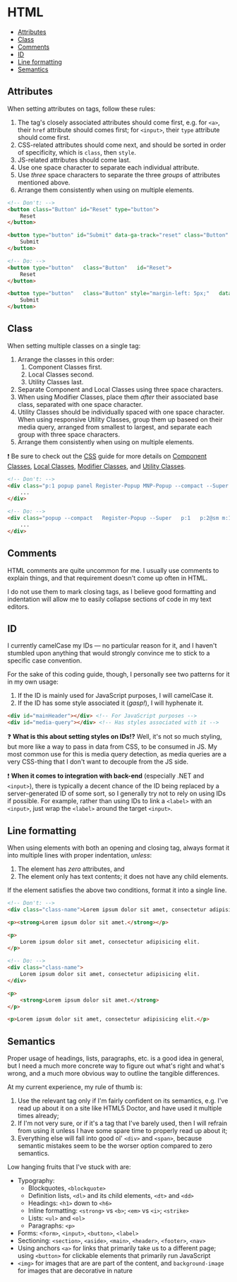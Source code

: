 # HTML





- [Attributes](#attributes)
- [Class](#class)
- [Comments](#comments)
- [ID](#id)
- [Line formatting](#line-formatting)
- [Semantics](#semantics)





## Attributes

When setting attributes on tags, follow these rules:

1. The tag's closely associated attributes should come first, e.g. for `<a>`, their `href` attribute should comes first; for `<input>`, their `type` attribute should come first.
2. CSS-related attributes should come next, and should be sorted in order of specificity, which is `class`, then `style`.
3. JS-related attributes should come last.
4. Use one space character to separate each individual attribute.
5. Use *three* space characters to separate the three *groups* of attributes mentioned above.
6. Arrange them consistently when using on multiple elements.

```html
<!-- Don't: -->
<button class="Button" id="Reset" type="button">
    Reset
</button>

<button type="button" id="Submit" data-ga-track="reset" class="Button" style="margin-left: 5px;">
    Submit
</button>

<!-- Do: -->
<button type="button"   class="Button"   id="Reset">
    Reset
</button>

<button type="button"   class="Button" style="margin-left: 5px;"   data-ga-track="reset" id="Submit">
    Submit
</button>
```





## Class

When setting multiple classes on a single tag:

1. Arrange the classes in this order:
    1. Component Classes first.
    2. Local Classes second.
    3. Utility Classes last.
2. Separate Component and Local Classes using three space characters.
3. When using Modifier Classes, place them *after* their associated base class, separated with one space character.
4. Utility Classes should be individually spaced with one space character. When using responsive Utility Classes, group them up baseed on their media query, arranged from smallest to largest, and separate each group with three space characters.
5. Arrange them consistently when using on multiple elements.

:exclamation: Be sure to check out the [CSS](css.md) guide for more details on [Component Classes](css.md#component-classes), [Local Classes](css.md#local-classes), [Modifier Classes](css.md#modifier-classes), and [Utility Classes](css.md#utility-classes).

```html
<!-- Don't: -->
<div class="p:1 popup panel Register-Popup MNP-Popup --compact --Super p:3@md p:2@sm m:2@md m:1@sm">
    ...
</div>

<!-- Do: -->
<div class="popup --compact   Register-Popup --Super   p:1   p:2@sm m:1@sm   p:3@md m:2@md">
    ...
</div>
```





## Comments

HTML comments are quite uncommon for me. I usually use comments to explain things, and that requirement doesn't come up often in HTML.

I do not use them to mark closing tags, as I believe good formatting and indentation will allow me to easily collapse sections of code in my text editors.





## ID

I currently camelCase my IDs — no particular reason for it, and I haven't stumbled upon anything that would strongly convince me to stick to a specific case convention.

For the sake of this coding guide, though, I personally see two patterns for it in my own usage:

1. If the ID is mainly used for JavaScript purposes, I will camelCase it.
2. If the ID has some style associated it (*gasp!*), I will hyphenate it.

```html
<div id="mainHeader"></div> <!-- For JavaScript purposes -->
<div id="media-query"></div> <!-- Has styles associated with it -->
```

:question: **What is this about setting styles on IDs!?** Well, it's not so much styling, but more like a way to pass in data from CSS, to be consumed in JS. My most common use for this is media query detection, as media queries are a very CSS-thing that I don't want to decouple from the JS side.

:exclamation: **When it comes to integration with back-end** (especially .NET and `<input>`), there is typically a decent chance of the ID being replaced by a server-generated ID of some sort, so I generally try not to rely on using IDs if possible. For example, rather than using IDs to link a `<label>` with an `<input>`, just wrap the `<label>` around the target `<input>`.





## Line formatting

When using elements with both an opening and closing tag, always format it into multiple lines with proper indentation, *unless*:

1. The element has *zero* attributes, and
2. The element only has text contents; it does not have any child elements.

If the element satisfies the above two conditions, format it into a single line.

```html
<!-- Don't: -->
<div class="class-name">Lorem ipsum dolor sit amet, consectetur adipisicing elit.</div>

<p><strong>Lorem ipsum dolor sit amet.</strong></p>

<p>
    Lorem ipsum dolor sit amet, consectetur adipisicing elit.
</p>

<!-- Do: -->
<div class="class-name">
    Lorem ipsum dolor sit amet, consectetur adipisicing elit.
</div>

<p>
    <strong>Lorem ipsum dolor sit amet.</strong>
</p>

<p>Lorem ipsum dolor sit amet, consectetur adipisicing elit.</p>
```





## Semantics

Proper usage of headings, lists, paragraphs, etc. is a good idea in general, but I need a much more concrete way to figure out what's right and what's wrong, and a much more obvious way to outline the tangible differences.

At my current experience, my rule of thumb is:

1. Use the relevant tag only if I'm fairly confident on its semantics, e.g. I've read up about it on a site like HTML5 Doctor, and have used it multiple times already;
2. If I'm not very sure, or if it's a tag that I've barely used, then I will refrain from using it unless I have some spare time to properly read up about it;
3. Everything else will fall into good ol' `<div>` and `<span>`, because semantic mistakes seem to be the worser option compared to zero semantics.

Low hanging fruits that I've stuck with are:

- Typography:
    - Blockquotes, `<blockquote>`
    - Definition lists, `<dl>` and its child elements, `<dt>` and `<dd>`
    - Headings: `<h1>` down to `<h6>`
    - Inline formatting: `<strong>` vs `<b>`; `<em>` vs `<i>`; `<strike>`
    - Lists: `<ul>` and `<ol>`
    - Paragraphs: `<p>`
- Forms: `<form>`, `<input>`, `<button>`, `<label>`
- Sectioning: `<section>`, `<aside>`, `<main>`, `<header>`, `<footer>`, `<nav>`
- Using anchors `<a>` for links that primarily take us to a different page; using `<button>` for clickable elements that primarily run JavaScript
- `<img>` for images that are are part of the content, and `background-image` for images that are decorative in nature